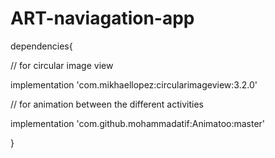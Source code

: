 # ART-naviagation-app

dependencies{



// for circular image view

 implementation 'com.mikhaellopez:circularimageview:3.2.0'
 
 
 // for animation between the different activities
 
 implementation 'com.github.mohammadatif:Animatoo:master'



}

